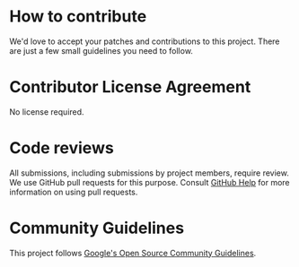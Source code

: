 
# How to contribute
We'd love to accept your patches and contributions to this project. There are just a few small guidelines you need to follow.

# Contributor License Agreement
No license required.

# Code reviews
All submissions, including submissions by project members, require review. We use GitHub pull requests for this purpose. Consult [GitHub Help](https://help.github.com/articles/about-pull-requests/) for more information on using pull requests.

# Community Guidelines
This project follows [Google's Open Source Community Guidelines](https://opensource.google.com/conduct/).
